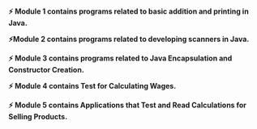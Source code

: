 **⚡ Module 1 contains programs related to basic addition and printing in Java.**  
 

**⚡Module 2 contains programs related to developing scanners in Java.**

**⚡ Module 3 contains programs related to Java Encapsulation and Constructor Creation.**  

**⚡ Module 4 contains Test for Calculating Wages.**

**⚡ Module 5 contains Applications that Test and Read Calculations for Selling Products.**

